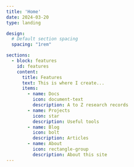 ```yaml
---
title: 'Home'
date: 2024-03-20
type: landing

design:
  # Default section spacing
  spacing: "1rem"

sections:
  - block: features
    id: features
    content:
      title: Features
      text: This is where I create...
      items:
        - name: Docs
          icon: document-text
          description: A to Z research records
        - name: Projects
          icon: star
          description: Useful tools
        - name: Blog
          icon: bolt
          description: Articles
        - name: About
          icon: rectangle-group
          description: About this site
---
```

